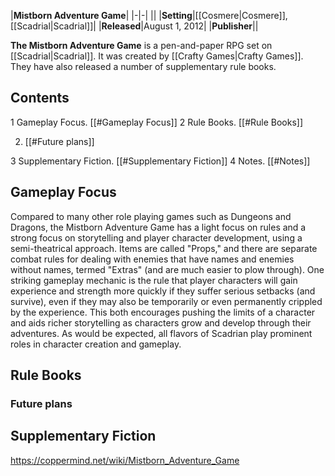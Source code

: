 |**Mistborn Adventure Game**|
|-|-|
||
|**Setting**|[[Cosmere\|Cosmere]], [[Scadrial\|Scadrial]]|
|**Released**|August 1, 2012|
|**Publisher**||

**The Mistborn Adventure Game** is a pen-and-paper RPG set on [[Scadrial\|Scadrial]]. It was created by [[Crafty Games\|Crafty Games]]. They have also released a number of supplementary rule books.

## Contents

1 Gameplay Focus. [[#Gameplay Focus]] 
2 Rule Books. [[#Rule Books]] 

2. [[#Future plans]] 


3 Supplementary Fiction. [[#Supplementary Fiction]] 
4 Notes. [[#Notes]] 


## Gameplay Focus
Compared to many other role playing games such as Dungeons and Dragons, the Mistborn Adventure Game has a light focus on rules and a strong focus on storytelling and player character development, using a semi-theatrical approach. Items are called "Props," and there are separate combat rules for dealing with enemies that have names and enemies without names, termed "Extras" (and are much easier to plow through). One striking gameplay mechanic is the rule that player characters will gain experience and strength more quickly if they suffer serious setbacks (and survive), even if they may also be temporarily or even permanently crippled by the experience. This both encourages pushing the limits of a character and aids richer storytelling as characters grow and develop through their adventures.
As would be expected, all flavors of Scadrian play prominent roles in character creation and gameplay.

## Rule Books

### Future plans

## Supplementary Fiction



https://coppermind.net/wiki/Mistborn_Adventure_Game